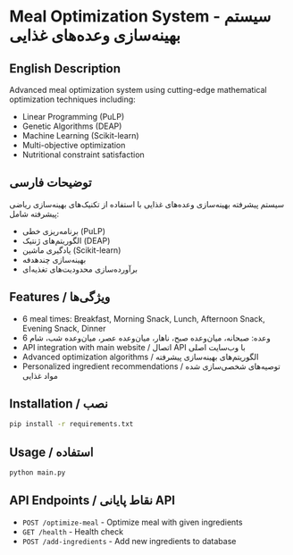 # Meal Optimization System - سیستم بهینه‌سازی وعده‌های غذایی

## English Description
Advanced meal optimization system using cutting-edge mathematical optimization techniques including:
- Linear Programming (PuLP)
- Genetic Algorithms (DEAP)
- Machine Learning (Scikit-learn)
- Multi-objective optimization
- Nutritional constraint satisfaction

## توضیحات فارسی
سیستم پیشرفته بهینه‌سازی وعده‌های غذایی با استفاده از تکنیک‌های بهینه‌سازی ریاضی پیشرفته شامل:
- برنامه‌ریزی خطی (PuLP)
- الگوریتم‌های ژنتیک (DEAP)
- یادگیری ماشین (Scikit-learn)
- بهینه‌سازی چندهدفه
- برآورده‌سازی محدودیت‌های تغذیه‌ای

## Features / ویژگی‌ها
- 6 meal times: Breakfast, Morning Snack, Lunch, Afternoon Snack, Evening Snack, Dinner
- 6 وعده: صبحانه، میان‌وعده صبح، ناهار، میان‌وعده عصر، میان‌وعده شب، شام
- API integration with main website / اتصال API با وب‌سایت اصلی
- Advanced optimization algorithms / الگوریتم‌های بهینه‌سازی پیشرفته
- Personalized ingredient recommendations / توصیه‌های شخصی‌سازی شده مواد غذایی

## Installation / نصب
```bash
pip install -r requirements.txt
```

## Usage / استفاده
```bash
python main.py
```

## API Endpoints / نقاط پایانی API
- `POST /optimize-meal` - Optimize meal with given ingredients
- `GET /health` - Health check
- `POST /add-ingredients` - Add new ingredients to database

